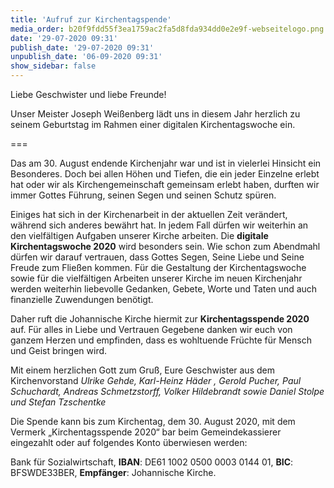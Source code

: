 ```yaml
---
title: 'Aufruf zur Kirchentagspende'
media_order: b20f9fdd55f3ea1759ac2fa5d8fda934dd0e2e9f-webseitelogo.png
date: '29-07-2020 09:31'
publish_date: '29-07-2020 09:31'
unpublish_date: '06-09-2020 09:31'
show_sidebar: false
---
```


Liebe Geschwister und liebe Freunde!

Unser Meister Joseph Weißenberg lädt uns in diesem Jahr herzlich zu seinem Geburtstag im Rahmen einer digitalen Kirchentagswoche ein.

===

Das am 30. August endende Kirchenjahr war und ist in vielerlei Hinsicht ein Besonderes. Doch bei allen Höhen und Tiefen, die ein jeder Einzelne erlebt hat oder wir als Kirchengemeinschaft gemeinsam erlebt haben, durften wir immer Gottes Führung, seinen Segen und seinen Schutz spüren.

Einiges hat sich in der Kirchenarbeit in der aktuellen Zeit verändert, während sich anderes bewährt hat. In jedem Fall dürfen wir weiterhin an den vielfältigen Aufgaben unserer Kirche arbeiten. Die **digitale Kirchentagswoche 2020** wird besonders sein. Wie schon zum Abendmahl dürfen wir darauf vertrauen, dass Gottes Segen, Seine Liebe und Seine Freude zum Fließen kommen.
Für die Gestaltung der Kirchentagswoche sowie für die vielfältigen Arbeiten unserer Kirche im neuen Kirchenjahr werden weiterhin liebevolle Gedanken, Gebete, Worte und Taten und auch finanzielle Zuwendungen benötigt.

Daher ruft die Johannische Kirche hiermit zur **Kirchentagsspende 2020** auf. Für alles in Liebe und Vertrauen Gegebene danken wir euch von ganzem Herzen und empfinden, dass es wohltuende Früchte für Mensch und Geist bringen wird.

Mit einem herzlichen Gott zum Gruß,
Eure Geschwister aus dem Kirchenvorstand
_Ulrike Gehde, Karl-Heinz Häder , Gerold Pucher,
Paul Schuchardt, Andreas Schmetzstorff, Volker Hildebrandt
sowie Daniel Stolpe und Stefan Tzschentke_

Die Spende kann bis zum Kirchentag, dem 30. August 2020, mit dem
Vermerk „Kirchentagsspende 2020“ bar beim Gemeindekassierer eingezahlt oder auf folgendes Konto überwiesen werden: 

Bank für Sozialwirtschaft,
**IBAN**: DE61 1002 0500 0003 0144 01, 
**BIC**: BFSWDE33BER,
**Empfänger**: Johannische Kirche.
